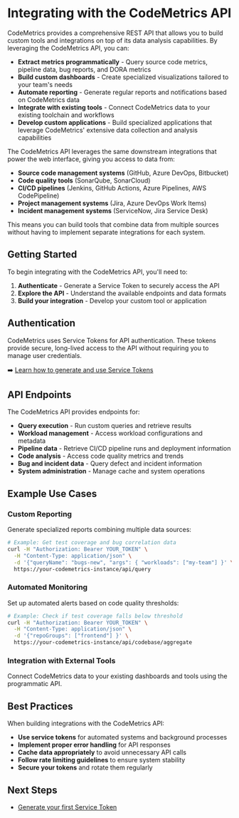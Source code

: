 # Integrating with the CodeMetrics API

CodeMetrics provides a comprehensive REST API that allows you to build custom tools and integrations on top of its data analysis capabilities. By leveraging the CodeMetrics API, you can:

- **Extract metrics programmatically** - Query source code metrics, pipeline data, bug reports, and DORA metrics
- **Build custom dashboards** - Create specialized visualizations tailored to your team's needs  
- **Automate reporting** - Generate regular reports and notifications based on CodeMetrics data
- **Integrate with existing tools** - Connect CodeMetrics data to your existing toolchain and workflows
- **Develop custom applications** - Build specialized applications that leverage CodeMetrics' extensive data collection and analysis capabilities

The CodeMetrics API leverages the same downstream integrations that power the web interface, giving you access to data from:

- **Source code management systems** (GitHub, Azure DevOps, Bitbucket)
- **Code quality tools** (SonarQube, SonarCloud)
- **CI/CD pipelines** (Jenkins, GitHub Actions, Azure Pipelines, AWS CodePipeline)
- **Project management systems** (Jira, Azure DevOps Work Items)
- **Incident management systems** (ServiceNow, Jira Service Desk)

This means you can build tools that combine data from multiple sources without having to implement separate integrations for each system.

## Getting Started

To begin integrating with the CodeMetrics API, you'll need to:

1. **Authenticate** - Generate a Service Token to securely access the API
2. **Explore the API** - Understand the available endpoints and data formats
3. **Build your integration** - Develop your custom tool or application

## Authentication

CodeMetrics uses Service Tokens for API authentication. These tokens provide secure, long-lived access to the API without requiring you to manage user credentials.

➡️ [Learn how to generate and use Service Tokens](./integration_api_authentication.md)

## API Endpoints

The CodeMetrics API provides endpoints for:

- **Query execution** - Run custom queries and retrieve results
- **Workload management** - Access workload configurations and metadata
- **Pipeline data** - Retrieve CI/CD pipeline runs and deployment information
- **Code analysis** - Access code quality metrics and trends
- **Bug and incident data** - Query defect and incident information
- **System administration** - Manage cache and system operations

## Example Use Cases

### Custom Reporting
Generate specialized reports combining multiple data sources:
```bash
# Example: Get test coverage and bug correlation data
curl -H "Authorization: Bearer YOUR_TOKEN" \
  -H "Content-Type: application/json" \
  -d '{"queryName": "bugs-new", "args": { "workloads": ["my-team"] }' \
  https://your-codemetrics-instance/api/query
```

### Automated Monitoring
Set up automated alerts based on code quality thresholds:
```bash
# Example: Check if test coverage falls below threshold
curl -H "Authorization: Bearer YOUR_TOKEN" \
  -H "Content-Type: application/json" \
  -d '{"repoGroups": ["frontend"] }' \
  https://your-codemetrics-instance/api/codebase/aggregate
```

### Integration with External Tools
Connect CodeMetrics data to your existing dashboards and tools using the programmatic API.

## Best Practices

When building integrations with the CodeMetrics API:

- **Use service tokens** for automated systems and background processes
- **Implement proper error handling** for API responses
- **Cache data appropriately** to avoid unnecessary API calls
- **Follow rate limiting guidelines** to ensure system stability
- **Secure your tokens** and rotate them regularly

## Next Steps

- [Generate your first Service Token](./integration_api_authentication.md)
